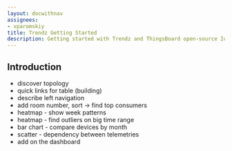 ```yaml
---
layout: docwithnav
assignees:
- vparomskiy
title: Trendz Getting Started
description: Getting started with Trendz and ThingsBoard open-source IoT platform
---
```



## Introduction

* discover topology
* quick links for table (building)
* describe left navigation
* add room number, sort -> find top consumers
* heatmap - show week patterns
* heatmap - find outliers on big time range
* bar chart - compare devices by month
* scatter - dependency between telemetries
* add on the dashboard
